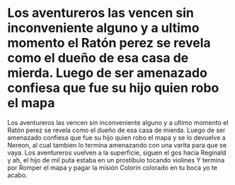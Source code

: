 # Los aventureros las vencen sin inconveniente alguno y  a ultimo momento el Ratón perez se revela como el dueño de esa casa de mierda. Luego de ser amenazado confiesa que fue su hijo quien robo el mapa

Los aventureros las vencen sin inconveniente alguno y  a ultimo momento el Ratón perez se revela como el dueño de esa casa de mierda. Luego de ser amenazado confiesa que fue su hijo quien robo el mapa y se lo devuelve a Nereon, al cual tambien lo termina amenazando con una varita para que se vaya.
Los aventureros vuelven a la superficie, siguen el gos hacia Reginald y ah, el hijo de mil puta estaba en un prostibulo tocando violines
Y termina por Romper el mapa y pagar la misión 
Colorin colorado en tu boca yo te acabo.

